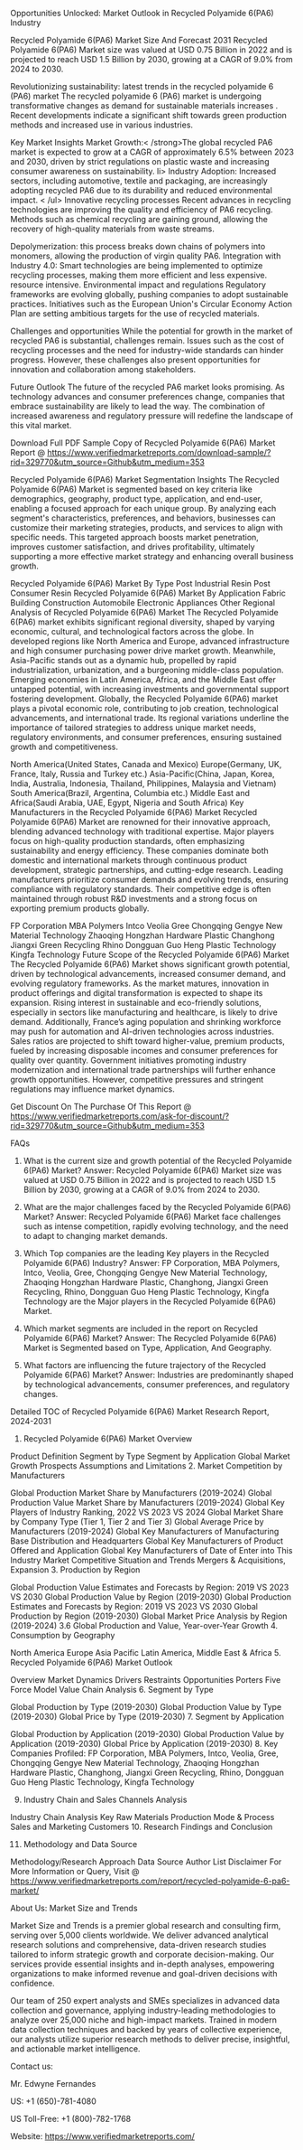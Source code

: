 Opportunities Unlocked: Market Outlook in Recycled Polyamide 6(PA6) Industry


Recycled Polyamide 6(PA6) Market Size And Forecast 2031
Recycled Polyamide 6(PA6) Market size was valued at USD 0.75 Billion in 2022 and is projected to reach USD 1.5 Billion by 2030, growing at a CAGR of 9.0% from 2024 to 2030.

Revolutionizing sustainability: latest trends in the recycled polyamide 6 (PA6) market
The recycled polyamide 6 (PA6) market is undergoing transformative changes as demand for sustainable materials increases . Recent developments indicate a significant shift towards green production methods and increased use in various industries.

Key Market Insights
Market Growth:< /strong>The global recycled PA6 market is expected to grow at a CAGR of approximately 6.5% between 2023 and 2030, driven by strict regulations on plastic waste and increasing consumer awareness on sustainability. li>
Industry Adoption: Increased sectors, including automotive, textile and packaging, are increasingly adopting recycled PA6 due to its durability and reduced environmental impact.
< /ul>
Innovative recycling processes
Recent advances in recycling technologies are improving the quality and efficiency of PA6 recycling. Methods such as chemical recycling are gaining ground, allowing the recovery of high-quality materials from waste streams.

Depolymerization: this process breaks down chains of polymers into monomers, allowing the production of virgin quality PA6.
Integration with Industry 4.0: Smart technologies are being implemented to optimize recycling processes, making them more efficient and less expensive. resource intensive.
Environmental impact and regulations
Regulatory frameworks are evolving globally, pushing companies to adopt sustainable practices. Initiatives such as the European Union's Circular Economy Action Plan are setting ambitious targets for the use of recycled materials.

Challenges and opportunities
While the potential for growth in the market of recycled PA6 is substantial, challenges remain. Issues such as the cost of recycling processes and the need for industry-wide standards can hinder progress. However, these challenges also present opportunities for innovation and collaboration among stakeholders.

Future Outlook
The future of the recycled PA6 market looks promising. As technology advances and consumer preferences change, companies that embrace sustainability are likely to lead the way. The combination of increased awareness and regulatory pressure will redefine the landscape of this vital market.

Download Full PDF Sample Copy of Recycled Polyamide 6(PA6) Market Report @ https://www.verifiedmarketreports.com/download-sample/?rid=329770&utm_source=Github&utm_medium=353

Recycled Polyamide 6(PA6) Market Segmentation Insights
The Recycled Polyamide 6(PA6) Market is segmented based on key criteria like demographics, geography, product type, application, and end-user, enabling a focused approach for each unique group. By analyzing each segment's characteristics, preferences, and behaviors, businesses can customize their marketing strategies, products, and services to align with specific needs. This targeted approach boosts market penetration, improves customer satisfaction, and drives profitability, ultimately supporting a more effective market strategy and enhancing overall business growth.

Recycled Polyamide 6(PA6) Market By Type
Post Industrial Resin
Post Consumer Resin
Recycled Polyamide 6(PA6) Market By Application
Fabric
Building Construction
Automobile
Electronic Appliances
Other
Regional Analysis of Recycled Polyamide 6(PA6) Market
The Recycled Polyamide 6(PA6) market exhibits significant regional diversity, shaped by varying economic, cultural, and technological factors across the globe. In developed regions like North America and Europe, advanced infrastructure and high consumer purchasing power drive market growth. Meanwhile, Asia-Pacific stands out as a dynamic hub, propelled by rapid industrialization, urbanization, and a burgeoning middle-class population. Emerging economies in Latin America, Africa, and the Middle East offer untapped potential, with increasing investments and governmental support fostering development. Globally, the Recycled Polyamide 6(PA6) market plays a pivotal economic role, contributing to job creation, technological advancements, and international trade. Its regional variations underline the importance of tailored strategies to address unique market needs, regulatory environments, and consumer preferences, ensuring sustained growth and competitiveness.

North America(United States, Canada and Mexico)
Europe(Germany, UK, France, Italy, Russia and Turkey etc.)
Asia-Pacific(China, Japan, Korea, India, Australia, Indonesia, Thailand, Philippines, Malaysia and Vietnam)
South America(Brazil, Argentina, Columbia etc.)
Middle East and Africa(Saudi Arabia, UAE, Egypt, Nigeria and South Africa)
Key Manufacturers in the Recycled Polyamide 6(PA6) Market
Recycled Polyamide 6(PA6) Market are renowned for their innovative approach, blending advanced technology with traditional expertise. Major players focus on high-quality production standards, often emphasizing sustainability and energy efficiency. These companies dominate both domestic and international markets through continuous product development, strategic partnerships, and cutting-edge research. Leading manufacturers prioritize consumer demands and evolving trends, ensuring compliance with regulatory standards. Their competitive edge is often maintained through robust R&D investments and a strong focus on exporting premium products globally.

FP Corporation
MBA Polymers
Intco
Veolia
Gree
Chongqing Gengye New Material Technology
Zhaoqing Hongzhan Hardware Plastic
Changhong
Jiangxi Green Recycling
Rhino
Dongguan Guo Heng Plastic Technology
Kingfa Technology
Future Scope of the Recycled Polyamide 6(PA6) Market
The Recycled Polyamide 6(PA6) Market shows significant growth potential, driven by technological advancements, increased consumer demand, and evolving regulatory frameworks. As the market matures, innovation in product offerings and digital transformation is expected to shape its expansion. Rising interest in sustainable and eco-friendly solutions, especially in sectors like manufacturing and healthcare, is likely to drive demand. Additionally, France’s aging population and shrinking workforce may push for automation and AI-driven technologies across industries. Sales ratios are projected to shift toward higher-value, premium products, fueled by increasing disposable incomes and consumer preferences for quality over quantity. Government initiatives promoting industry modernization and international trade partnerships will further enhance growth opportunities. However, competitive pressures and stringent regulations may influence market dynamics.

Get Discount On The Purchase Of This Report @ https://www.verifiedmarketreports.com/ask-for-discount/?rid=329770&utm_source=Github&utm_medium=353

FAQs
1. What is the current size and growth potential of the Recycled Polyamide 6(PA6) Market?
Answer: Recycled Polyamide 6(PA6) Market size was valued at USD 0.75 Billion in 2022 and is projected to reach USD 1.5 Billion by 2030, growing at a CAGR of 9.0% from 2024 to 2030.

2. What are the major challenges faced by the Recycled Polyamide 6(PA6) Market?
Answer: Recycled Polyamide 6(PA6) Market face challenges such as intense competition, rapidly evolving technology, and the need to adapt to changing market demands.

3. Which Top companies are the leading Key players in the Recycled Polyamide 6(PA6) Industry?
Answer: FP Corporation, MBA Polymers, Intco, Veolia, Gree, Chongqing Gengye New Material Technology, Zhaoqing Hongzhan Hardware Plastic, Changhong, Jiangxi Green Recycling, Rhino, Dongguan Guo Heng Plastic Technology, Kingfa Technology are the Major players in the Recycled Polyamide 6(PA6) Market.

4. Which market segments are included in the report on Recycled Polyamide 6(PA6) Market?
Answer: The Recycled Polyamide 6(PA6) Market is Segmented based on Type, Application, And Geography.

5. What factors are influencing the future trajectory of the Recycled Polyamide 6(PA6) Market?
Answer: Industries are predominantly shaped by technological advancements, consumer preferences, and regulatory changes.

Detailed TOC of Recycled Polyamide 6(PA6) Market Research Report, 2024-2031
1. Recycled Polyamide 6(PA6) Market Overview

Product Definition
Segment by Type
Segment by Application
Global Market Growth Prospects
Assumptions and Limitations
2. Market Competition by Manufacturers

Global Production Market Share by Manufacturers (2019-2024)
Global Production Value Market Share by Manufacturers (2019-2024)
Global Key Players of Industry Ranking, 2022 VS 2023 VS 2024
Global Market Share by Company Type (Tier 1, Tier 2 and Tier 3)
Global Average Price by Manufacturers (2019-2024)
Global Key Manufacturers of Manufacturing Base Distribution and Headquarters
Global Key Manufacturers of Product Offered and Application
Global Key Manufacturers of Date of Enter into This Industry
Market Competitive Situation and Trends
Mergers & Acquisitions, Expansion
3. Production by Region

Global Production Value Estimates and Forecasts by Region: 2019 VS 2023 VS 2030
Global Production Value by Region (2019-2030)
Global Production Estimates and Forecasts by Region: 2019 VS 2023 VS 2030
Global Production by Region (2019-2030)
Global Market Price Analysis by Region (2019-2024) 3.6 Global Production and Value, Year-over-Year Growth
4. Consumption by Geography

North America
Europe
Asia Pacific
Latin America, Middle East & Africa
5. Recycled Polyamide 6(PA6) Market Outlook

Overview
Market Dynamics
Drivers
Restraints
Opportunities
Porters Five Force Model
Value Chain Analysis 
6. Segment by Type

Global Production by Type (2019-2030)
Global Production Value by Type (2019-2030)
Global Price by Type (2019-2030)
7. Segment by Application

Global Production by Application (2019-2030)
Global Production Value by Application (2019-2030)
Global Price by Application (2019-2030)
8. Key Companies Profiled: FP Corporation, MBA Polymers, Intco, Veolia, Gree, Chongqing Gengye New Material Technology, Zhaoqing Hongzhan Hardware Plastic, Changhong, Jiangxi Green Recycling, Rhino, Dongguan Guo Heng Plastic Technology, Kingfa Technology

9. Industry Chain and Sales Channels Analysis

Industry Chain Analysis
Key Raw Materials
Production Mode & Process
Sales and Marketing
Customers
10. Research Findings and Conclusion

11. Methodology and Data Source

Methodology/Research Approach
Data Source
Author List
Disclaimer
For More Information or Query, Visit @ https://www.verifiedmarketreports.com/report/recycled-polyamide-6-pa6-market/

About Us: Market Size and Trends

Market Size and Trends is a premier global research and consulting firm, serving over 5,000 clients worldwide. We deliver advanced analytical research solutions and comprehensive, data-driven research studies tailored to inform strategic growth and corporate decision-making. Our services provide essential insights and in-depth analyses, empowering organizations to make informed revenue and goal-driven decisions with confidence.

Our team of 250 expert analysts and SMEs specializes in advanced data collection and governance, applying industry-leading methodologies to analyze over 25,000 niche and high-impact markets. Trained in modern data collection techniques and backed by years of collective experience, our analysts utilize superior research methods to deliver precise, insightful, and actionable market intelligence.

Contact us:

Mr. Edwyne Fernandes

US: +1 (650)-781-4080

US Toll-Free: +1 (800)-782-1768

Website: https://www.verifiedmarketreports.com/
